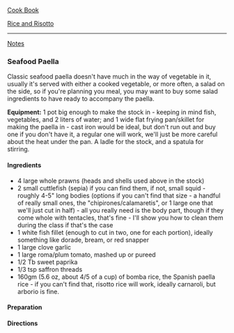[Cook Book]()  

[Rice and Risotto]()

-----  

[Notes]()  

### Seafood Paella  

Classic seafood paella doesn't have much in the way of vegetable in it, usually it's served with either a cooked vegetable, or more often, a salad on the side, so if you're planning you meal, you may want to buy some salad ingredients to have ready to accompany the paella.

**Equipment:** 1 pot big enough to make the stock in - keeping in mind fish, vegetables, and 2 liters of water; and 1 wide flat frying pan/skillet for making the paella in - cast iron would be ideal, but don't run out and buy one if you don't have it, a regular one will work, we'll just be more careful about the heat under the pan. A ladle for the stock, and a spatula for stirring.


#### Ingredients  

* 4 large whole prawns (heads and shells used above in the stock)
* 2 small cuttlefish (sepia) if you can find them, if not, small squid - roughly 4-5" long bodies (options if you can't find that size - a handful of really small ones, the "chipirones/calamaretis", or 1 large one that we'll just cut in half) - all you really need is the body part, though if they come whole with tentacles, that's fine - I'll show you how to clean them during the class if that's the case
* 1 white fish fillet (enough to cut in two, one for each portion), ideally something like dorade, bream, or red snapper
* 1 large clove garlic
* 1 large roma/plum tomato, mashed up or pureed
* 1/2 Tb sweet paprika
* 1/3 tsp saffron threads
* 160gm (5.6 oz, about 4/5 of a cup) of bomba rice, the Spanish paella rice - if you can't find that, risotto rice will work, ideally carnaroli, but arborio is fine.

#### Preparation  


#### Directions  


